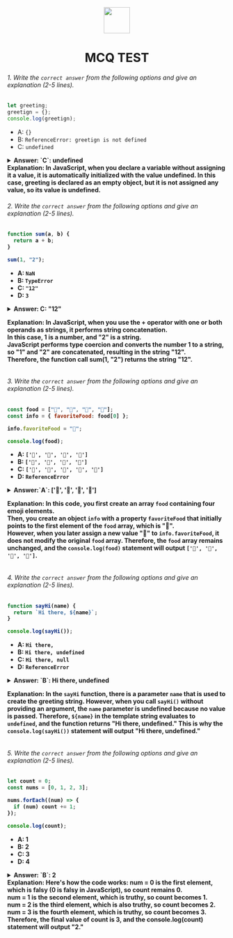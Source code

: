 <div align="center">
  <img height="60" src="https://edurev.gumlet.io/AllImages/original/ApplicationImages/CourseImages/944e5d47-8c55-4a89-91e5-22ab5f2798fc_CI.png">
  <h1>MCQ TEST</h1>
</div>

###### 1. Write the `correct answer` from the following options and give an explanation (2-5 lines).

```javascript
let greeting;
greetign = {};
console.log(greetign);
```

- A: `{}`
- B: `ReferenceError: greetign is not defined`
- C: `undefined`

<details><summary><b>Answer: `C`: undefined <br>
Explanation: In JavaScript, when you declare a variable without assigning it a value, it is automatically initialized with the value undefined. In this case, greeting is declared as an empty object, but it is not assigned any value, so its value is undefined. 
</br></summary>
<p>

#### Answer: ?

<i>Write your explanation here</i>

</p>
</details>

###### 2. Write the `correct answer` from the following options and give an explanation (2-5 lines).

```javascript
function sum(a, b) {
  return a + b;
}

sum(1, "2");
```

- A: `NaN`
- B: `TypeError`
- C: `"12"`
- D: `3`

<details><summary><b>Answer: C: "12"

Explanation: In JavaScript, when you use the + operator with one or both operands as strings, it performs string concatenation.<br> In this case, 1 is a number, and "2" is a string.<br> JavaScript performs type coercion and converts the number 1 to a string, so "1" and "2" are concatenated, resulting in the string "12".<br> Therefore, the function call sum(1, "2") returns the string "12".</br></summary>
<p>

#### Answer: ?

<i>Write your explanation here</i>

</p>
</details>

###### 3. Write the `correct answer` from the following options and give an explanation (2-5 lines).

```javascript
const food = ["🍕", "🍫", "🥑", "🍔"];
const info = { favoriteFood: food[0] };

info.favoriteFood = "🍝";

console.log(food);
```

- A: `['🍕', '🍫', '🥑', '🍔']`
- B: `['🍝', '🍫', '🥑', '🍔']`
- C: `['🍝', '🍕', '🍫', '🥑', '🍔']`
- D: `ReferenceError`

<details><summary><b>Answer:`A`: ['🍕', '🍫', '🥑', '🍔']

Explanation: In this code, you first create an array `food` containing four emoji elements. <br>Then, you create an object `info` with a property `favoriteFood` that initially points to the first element of the `food` array, which is "🍕".<br> However, when you later assign a new value "🍝" to `info.favoriteFood`, it does not modify the original `food` array. Therefore, the `food` array remains unchanged, and the `console.log(food)` statement will output `['🍕', '🍫', '🥑', '🍔']`.</br></summary>
<p>

#### Answer: ?

<i>Write your explanation here</i>

</p>
</details>

###### 4. Write the `correct answer` from the following options and give an explanation (2-5 lines).

```javascript
function sayHi(name) {
  return `Hi there, ${name}`;
}

console.log(sayHi());
```

- A: `Hi there,`
- B: `Hi there, undefined`
- C: `Hi there, null`
- D: `ReferenceError`

<details><summary><b>Answer: `B`: Hi there, undefined

Explanation: In the `sayHi` function, there is a parameter `name` that is used to create the greeting string. However, when you call `sayHi()` without providing an argument, the `name` parameter is undefined because no value is passed. Therefore, `${name}` in the template string evaluates to `undefined`, and the function returns "Hi there, undefined." This is why the `console.log(sayHi())` statement will output "Hi there, undefined."</b></summary>
<p>

#### Answer: ?

<i>Write your explanation here</i>

</p>
</details>

###### 5. Write the `correct answer` from the following options and give an explanation (2-5 lines).

```javascript
let count = 0;
const nums = [0, 1, 2, 3];

nums.forEach((num) => {
  if (num) count += 1;
});

console.log(count);
```

- A: 1
- B: 2
- C: 3
- D: 4

<details><summary><b>Answer: `B`: 2 <br>
Explanation: Here's how the code works: num = 0 is the first element, which is falsy (0 is falsy in JavaScript), so count remains 0.<br>
num = 1 is the second element, which is truthy, so count becomes 1. <br>
num = 2 is the third element, which is also truthy, so count becomes 2.<br>
num = 3 is the fourth element, which is truthy, so count becomes 3.<br>
Therefore, the final value of count is 3, and the console.log(count) statement will output "2."
</br></summary>
<p>

#### Answer: ?

<i>Write your explanation here</i>

</p>
</details>
